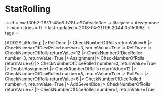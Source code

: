 # StatRolling

-> id = bacf30b2-2683-48e6-b28f-e97afeade3ec
-> lifecycle = Acceptance
-> max-retries = 0
-> last-updated = 2018-04-21T06:20:44.0515099Z
-> tags = 

[ADD2StatRolling]
|> RollOnce
|> CheckNumberOfRolls returnValue=6
|> CheckNumberOfDiceRolled number=3, returnValue=True
|> RollTwice
|> CheckNumberOfRolls returnValue=12
|> CheckNumberOfDiceRolled number=3, returnValue=True
|> Assignment
|> CheckNumberOfRolls returnValue=6
|> CheckNumberOfDiceRolled number=3, returnValue=True
|> DoubleAssignment
|> CheckNumberOfRolls returnValue=12
|> CheckNumberOfDiceRolled number=3, returnValue=True
|> RollFour
|> CheckNumberOfRolls returnValue=6
|> CheckNumberOfDiceRolled number=4, returnValue=True
|> AddSevenDice
|> CheckNumberOfRolls returnValue=7
|> CheckNumberOfDiceRolled number=1, returnValue=True
~~~

